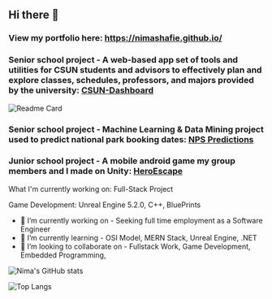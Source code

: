 ## Hi there 👋
### View my portfolio here: https://nimashafie.github.io/

### Senior school project - A web-based app set of tools and utilities for CSUN students and advisors to effectively plan and explore classes, schedules, professors, and majors provided by the university: <a href="https://github.com/kyeou/CSUN-Dashboard" target="_blank">CSUN-Dashboard</a>
![Readme Card](https://github-readme-stats.vercel.app/api/pin/?username=ckjarmon&repo=CSUN-Dashboard&theme=onedark)

### Senior school project - Machine Learning & Data Mining project used to predict national park booking dates: <a href="https://github.com/NimaShafie/NPS-Order-Date-Predictions" target="_blank">NPS Predictions</a>

### Junior school project - A mobile android game my group members and I made on Unity: <a href="https://play.google.com/store/apps/details?id=com.TJANA.HeroEscape" target="_blank">HeroEscape</a>

What I'm currently working on: Full-Stack Project<br>
<!--![Readme Card](https://github-readme-stats.vercel.app/api/pin/?username=NimaShafie&repo=nodejs-express&theme=onedark)-->
Game Development: Unreal Engine 5.2.0, C++, BluePrints

- 🔭 I’m currently working on - Seeking full time employment as a Software Engineer
- 🌱 I’m currently learning - OSI Model, MERN Stack, Unreal Engine, .NET
- 👯 I’m looking to collaborate on - Fullstack Work, Game Development, Embedded Programming,

![Nima's GitHub stats](https://github-readme-stats.vercel.app/api?username=NimaShafie&show_icons=true&theme=onedark)

![Top Langs](https://github-readme-stats.vercel.app/api/top-langs/?username=NimaShafie&size_weight=0&count_weight=1&theme=onedark)
